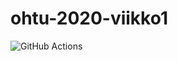 # ohtu-2020-viikko1

![GitHub Actions](https://github.com/tnli/ohtu-2020-viikko1/workflows/Java%20CI%20with%20Gradle/badge.svg)
